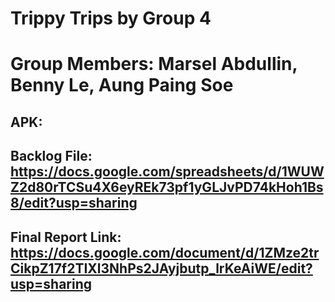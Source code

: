 # Trippy Trips by Group 4
# Group Members: Marsel Abdullin, Benny Le, Aung Paing Soe

## APK: 

## Backlog File: https://docs.google.com/spreadsheets/d/1WUWZ2d80rTCSu4X6eyREk73pf1yGLJvPD74kHoh1Bs8/edit?usp=sharing

## Final Report Link: https://docs.google.com/document/d/1ZMze2trCikpZ17f2TIXl3NhPs2JAyjbutp_lrKeAiWE/edit?usp=sharing
